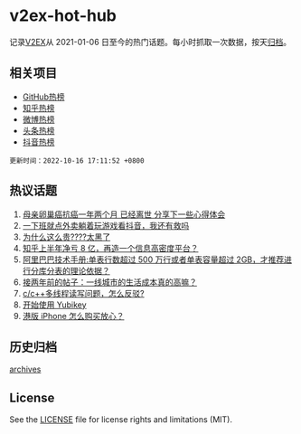 # v2ex-hot-hub

 记录[V2EX](https://www.v2ex.com/)从 2021-01-06 日至今的热门话题。每小时抓取一次数据，按天[归档](archives)。
 
 ## 相关项目

- [GitHub热榜](https://github.com/lonnyzhang423/github-hot-hub)
- [知乎热榜](https://github.com/lonnyzhang423/zhihu-hot-hub)
- [微博热榜](https://github.com/lonnyzhang423/weibo-hot-hub)
- [头条热榜](https://github.com/lonnyzhang423/toutiao-hot-hub)
- [抖音热榜](https://github.com/lonnyzhang423/douyin-hot-hub)


 `更新时间：2022-10-16 17:11:52 +0800`

## 热议话题

1. [母亲卵巢癌抗癌一年两个月 已经离世 分享下一些心得体会](https://www.v2ex.com/t/887191)
1. [一下班就点外卖躺着玩游戏看抖音，我还有救吗](https://www.v2ex.com/t/887177)
1. [为什么这么贵????太黑了](https://www.v2ex.com/t/887277)
1. [知乎上半年净亏 8 亿，再造一个信息高密度平台？](https://www.v2ex.com/t/887158)
1. [阿里巴巴技术手册:单表行数超过 500 万行或者单表容量超过 2GB，才推荐进行分库分表的理论依据？](https://www.v2ex.com/t/887224)
1. [接两年前的帖子：一线城市的生活成本真的高嘛？](https://www.v2ex.com/t/887248)
1. [c/c++多线程读写问题，怎么反驳?](https://www.v2ex.com/t/887229)
1. [开始使用 Yubikey](https://www.v2ex.com/t/887251)
1. [港版 iPhone 怎么购买放心？](https://www.v2ex.com/t/887175)

## 历史归档

[archives](archives)

## License

See the [LICENSE](LICENSE) file for license rights and limitations (MIT).
